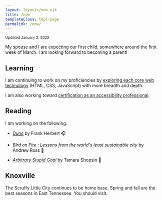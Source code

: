 ```yaml
---
layout: layouts/now.njk
title: /now
templateClass: tmpl-page
permalink: /now/
---
```


<small class="timestamp">Updated <time datetime="2022-01-02">January 2, 2022</time></small>

My spouse and I are expecting our first child, somewhere around the first week of March. I am looking forward to becoming a parent! 

## Learning

I am continuing to work on my proficiencies by [exploring each core web technology](/tags/learning) (HTML, CSS, JavaScript) with more breadth and depth.

I am also working toward [certification as an accessibility professional](https://www.accessibilityassociation.org/certification).

## Reading

I am working on the following:

- <a href="http://www.worldcat.org/oclc/855246544"><i>Dune</i></a> by Frank&nbsp;Herbert 🎧

- <a href="http://www.worldcat.org/oclc/881826433"><i>Bird on Fire : Lessons from the world's least sustainable city</i></a> by Andrew&nbsp;Ross 📱

- <a href="http://www.worldcat.org/oclc/1000318148"><i>Arbitrary Stupid Goal</i></a> by Tamara&nbsp;Shopsin 📖

## Knoxville

The Scruffy Little City continues to be home base. Spring and fall are the best seasons in East Tennessee. You should visit.
